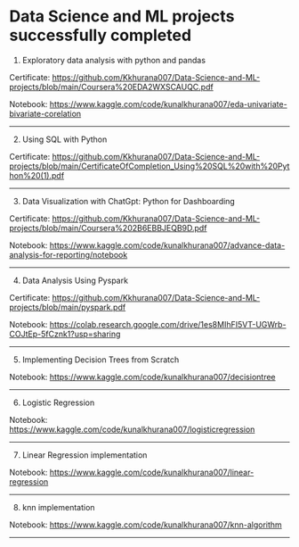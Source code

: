 # Data Science and ML projects successfully completed

1. Exploratory data analysis with python and pandas

Certificate: https://github.com/Kkhurana007/Data-Science-and-ML-projects/blob/main/Coursera%20EDA2WXSCAUQC.pdf

Notebook: https://www.kaggle.com/code/kunalkhurana007/eda-univariate-bivariate-corelation  

   
---------------------------------------------------

2. Using SQL with Python
 
 Certificate: https://github.com/Kkhurana007/Data-Science-and-ML-projects/blob/main/CertificateOfCompletion_Using%20SQL%20with%20Python%20(1).pdf

 
------------------------------------------------------

3. Data Visualization with ChatGpt: Python for Dashboarding
   
Certificate: https://github.com/Kkhurana007/Data-Science-and-ML-projects/blob/main/Coursera%202B6EBBJEQB9D.pdf

Notebook: https://www.kaggle.com/code/kunalkhurana007/advance-data-analysis-for-reporting/notebook 


----------------------------------------------------------------------

4. Data Analysis Using Pyspark

Certificate: https://github.com/Kkhurana007/Data-Science-and-ML-projects/blob/main/pyspark.pdf 

Notebook: https://colab.research.google.com/drive/1es8MIhFI5VT-UGWrb-COJtEp-5fCznk1?usp=sharing


---------------------------------------------------------------------------

5. Implementing Decision Trees from Scratch

Notebook: https://www.kaggle.com/code/kunalkhurana007/decisiontree

---------------------------------------------------------------------------

6. Logistic Regression

Notebook: https://www.kaggle.com/code/kunalkhurana007/logisticregression

-----------------------------------------------------------------------------

7. Linear Regression implementation

Notebook: https://www.kaggle.com/code/kunalkhurana007/linear-regression

-----------------------------------------------------------------------------------

8. knn implementation

Notebook: https://www.kaggle.com/code/kunalkhurana007/knn-algorithm

-----------------------------------------------------------------------------------------





